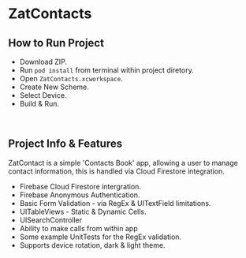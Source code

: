 # ZatContacts

## How to Run Project
* Download ZIP.
* Run `pod install` from terminal within project diretory. 
* Open `ZatContacts.xcworkspace`.
* Create New Scheme.
* Select Device.
* Build & Run.

</br>

## Project Info & Features
ZatContact is a simple 'Contacts Book' app, allowing a user to manage contact information, this is handled via Cloud Firestore integration. 

* Firebase Cloud Firestore intergration.
* Firebase Anonymous Authentication.
* Basic Form Validation - via RegEx & UITextField limitations.
* UITableViews - Static & Dynamic Cells.
* UISearchController
* Ability to make calls from within app
* Some example UnitTests for the RegEx validation. 
* Supports device rotation, dark & light theme.
